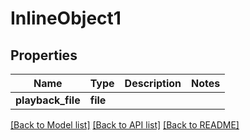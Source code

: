 # InlineObject1

## Properties
Name | Type | Description | Notes
------------ | ------------- | ------------- | -------------
**playback_file** | **file** |  | 

[[Back to Model list]](../README.md#documentation-for-models) [[Back to API list]](../README.md#documentation-for-api-endpoints) [[Back to README]](../README.md)


